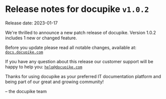 # Release notes for docupike `v1.0.2`

Release date: 2023-01-17

We're thrilled to announce a new patch release of docupike. Version 1.0.2 includes 1 new or changed feature.

Before you update please read all notable changes, available at: [`docs.docupike.com`](https://docs.docupike.com/ref/changelog.html)

If you have any question about this release our customer support will be happy to help you: [`help@docupike.com`](mailto:help@docupike.com)

Thanks for using docupike as your preferred IT documentation platform and being part of our great and growing community!

– the docupike team
